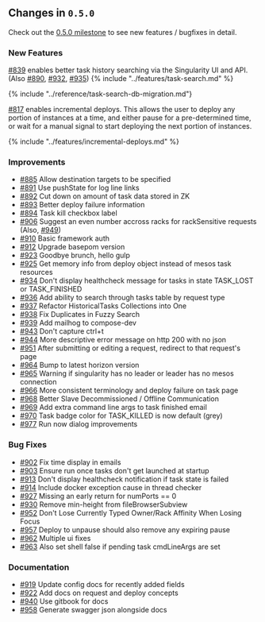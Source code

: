 ## Changes in `0.5.0`

Check out the [0.5.0 milestone](https://github.com/HubSpot/Singularity/issues?q=milestone%3A0.5.0+is%3Aclosed) to see new features / bugfixes in detail.

### New Features

[#839](https://github.com/HubSpot/Singularity/pull/839) enables better task history searching via the Singularity UI and API. (Also [#890](https://github.com/HubSpot/Singularity/pull/890), [#932](https://github.com/HubSpot/Singularity/pull/932), [#935](https://github.com/HubSpot/Singularity/pull/935))
{% include "../features/task-search.md" %}

{% include "../reference/task-search-db-migration.md"}

[#817](https://github.com/HubSpot/Singularity/pull/817) enables incremental deploys. This allows the user to deploy any portion of instances at a time, and either pause for a pre-determined time, or wait for a manual signal to start deploying the next portion of instances.

{% include "../features/incremental-deploys.md" %}


### Improvements

- [#885](https://github.com/HubSpot/Singularity/pull/885) Allow destination targets to be specified
- [#891](https://github.com/HubSpot/Singularity/pull/891) Use pushState for log line links
- [#892](https://github.com/HubSpot/Singularity/pull/892) Cut down on amount of task data stored in ZK
- [#893](https://github.com/HubSpot/Singularity/pull/893) Better deploy failure information
- [#894](https://github.com/HubSpot/Singularity/pull/894) Task kill checkbox label
- [#906](https://github.com/HubSpot/Singularity/pull/906) Suggest an even number accross racks for rackSensitive requests (Also, [#949](https://github.com/HubSpot/Singularity/pull/949))
- [#910](https://github.com/HubSpot/Singularity/pull/910) Basic framework auth
- [#912](https://github.com/HubSpot/Singularity/pull/921) Upgrade basepom version
- [#923](https://github.com/HubSpot/Singularity/pull/923) Goodbye brunch, hello gulp
- [#925](https://github.com/HubSpot/Singularity/pull/925) Get memory info from deploy object instead of mesos task resources
- [#934](https://github.com/HubSpot/Singularity/pull/934) Don't display healthcheck message for tasks in state TASK_LOST or TASK_FINISHED 
- [#936](https://github.com/HubSpot/Singularity/pull/936) Add ability to search through tasks table by request type 
- [#937](https://github.com/HubSpot/Singularity/pull/937) Refactor HistoricalTasks Collections into One 
- [#938](https://github.com/HubSpot/Singularity/pull/938) Fix Duplicates in Fuzzy Search 
- [#939](https://github.com/HubSpot/Singularity/pull/939) Add mailhog to compose-dev
- [#943](https://github.com/HubSpot/Singularity/pull/943) Don't capture ctrl+t
- [#944](https://github.com/HubSpot/Singularity/pull/944) More descriptive error message on http 200 with no json
- [#951](https://github.com/HubSpot/Singularity/pull/951) After submitting or editing a request, redirect to that request's page 
- [#964](https://github.com/HubSpot/Singularity/pull/964) Bump to latest horizon version
- [#965](https://github.com/HubSpot/Singularity/pull/965) Warning if singularity has no leader or leader has no mesos connection 
- [#966](https://github.com/HubSpot/Singularity/pull/966) More consistent terminology and deploy failure on task page
- [#968](https://github.com/HubSpot/Singularity/pull/968) Better Slave Decommissioned / Offline Communication 
- [#969](https://github.com/HubSpot/Singularity/pull/969) Add extra command line args to task finished email
- [#970](https://github.com/HubSpot/Singularity/pull/970) Task badge color for TASK_KILLED is now default (grey)
- [#977](https://github.com/HubSpot/Singularity/pull/977) Run now dialog improvements

### Bug Fixes

- [#902](https://github.com/HubSpot/Singularity/pull/902) Fix time display in emails
- [#903](https://github.com/HubSpot/Singularity/pull/903) Ensure run once tasks don't get launched at startup
- [#913](https://github.com/HubSpot/Singularity/pull/913) Don't display healthcheck notification if task state is failed
- [#914](https://github.com/HubSpot/Singularity/pull/914) Include docker exception cause in thread checker
- [#927](https://github.com/HubSpot/Singularity/pull/927) Missing an early return for numPorts == 0
- [#930](https://github.com/HubSpot/Singularity/pull/930) Remove min-height from fileBrowserSubview
- [#952](https://github.com/HubSpot/Singularity/pull/952) Don't Lose Currently Typed Owner/Rack Affinity When Losing Focus
- [#957](https://github.com/HubSpot/Singularity/pull/957) Deploy to unpause should also remove any expiring pause
- [#962](https://github.com/HubSpot/Singularity/pull/962) Multiple ui fixes
- [#963](https://github.com/HubSpot/Singularity/pull/963) Also set shell false if pending task cmdLineArgs are set 

### Documentation

- [#919](https://github.com/HubSpot/Singularity/pull/919) Update config docs for recently added fields
- [#922](https://github.com/HubSpot/Singularity/pull/922) Add docs on request and deploy concepts
- [#940](https://github.com/HubSpot/Singularity/pull/941) Use gitbook for docs
- [#958](https://github.com/HubSpot/Singularity/pull/958) Generate swagger json alongside docs 